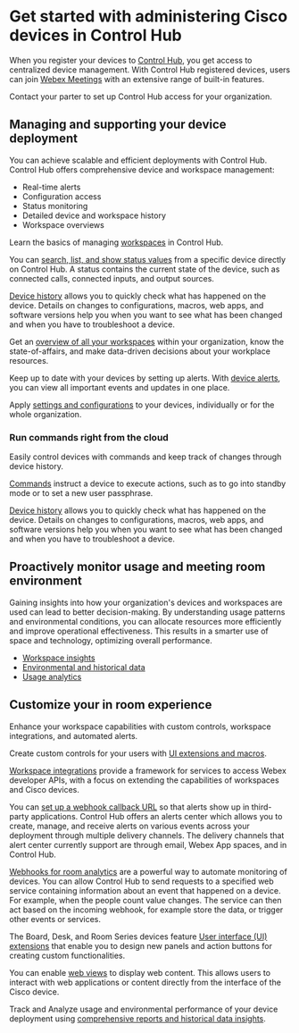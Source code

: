 # Get started with administering Cisco devices in Control Hub

When you register your devices to [Control Hub](https://help.webex.com/nkhozs6/), you get access to centralized device management. With Control Hub registered devices, users can join [Webex Meetings](https://roomos.cisco.com/doc/MTR/WebexMeetings) with an extensive range of built-in features.

Contact your parter to set up Control Hub access for your organization.

## Managing and supporting your device deployment

You can achieve scalable and efficient deployments with Control Hub. Control Hub offers comprehensive device and workspace management: 

* Real-time alerts
* Configuration access
* Status monitoring
* Detailed device and workspace history
* Workspace overviews

Learn the basics of managing [workspaces](https://help.webex.com/noolw6w/) in Control Hub.

You can [search, list, and show status values](https://help.webex.com/nvdtsac/) from a specific device directly on Control Hub. A status contains the current state of the device, such as connected calls, connected inputs, and output sources.

[Device history](https://help.webex.com/jhkg7ab/) allows you to quickly check what has happened on the device. Details on changes to configurations, macros, web apps, and software versions help you when you want to see what has been changed and when you have to troubleshoot a device.

Get an [overview of all your workspaces](https://help.webex.com/yuzsuw/) within your organization, know the state-of-affairs, and make data-driven decisions about your workplace resources.

Keep up to date with your devices by setting up alerts. With [device alerts](https://help.webex.com/u3uiam/), you can view all important events and updates in one place.

Apply [settings and configurations](https://help.webex.com/n5pqqcm/) to your devices, individually or for the whole organization.

### Run commands right from the cloud

Easily control devices with commands and keep track of changes through device history.

[Commands](https://help.webex.com/9lk0bf/) instruct a device to execute actions, such as to go into standby mode or to set a new user passphrase.

[Device history](https://help.webex.com/jhkg7ab/) allows you to quickly check what has happened on the device. Details on changes to configurations, macros, web apps, and software versions help you when you want to see what has been changed and when you have to troubleshoot a device.

## Proactively monitor usage and meeting room environment

Gaining insights into how your organization's devices and workspaces are used can lead to better decision-making. By understanding usage patterns and environmental conditions, you can allocate resources more efficiently and improve operational effectiveness. This results in a smarter use of space and technology, optimizing overall performance.

* [Workspace insights](https://help.webex.com/yuzsuw/) 
* [Environmental and historical data](https://help.webex.com/nc6od6r/)
* [Usage analytics](https://help.webex.com/n0rlwxe/o#reference-template_6e0c7f40-2d40-4495-9fa3-7a902687e7a9)


## Customize your in room experience 

Enhance your workspace capabilities with custom controls, workspace integrations, and automated alerts.

Create custom controls for your users with [UI extensions and macros](https://help.webex.com/gj962f/).

[Workspace integrations](https://developer.webex.com/docs/workspace-integrations) provide a framework for services to access Webex developer APIs, with a focus on extending the capabilities of workspaces and Cisco devices.

You can [set up a webhook callback URL](https://help.webex.com/3gv4ci/) so that alerts show up in third-party applications. Control Hub offers an alerts center which allows you to create, manage, and receive alerts on various events across your deployment through multiple delivery channels. The delivery channels that alert center currently support are through email, Webex App spaces, and in Control Hub.

[Webhooks for room analytics](https://help.webex.com/nj9r68z/) are a powerful way to automate monitoring of devices. You can allow Control Hub to send requests to a specified web service containing information about an event that happened on a device. For example, when the people count value changes. The service can then act based on the incoming webhook, for example store the data, or trigger other events or services.

The Board, Desk, and Room Series devices feature [User interface (UI) extensions](https://roomos.cisco.com/doc/TechDocs/UiExtensions) that enable you to design new panels and action buttons for creating custom functionalities.

You can enable [web views](https://roomos.cisco.com/doc/MTR/WebViews) to display web content. This allows users to interact with web applications or content directly from the interface of the Cisco device. 

Track and Analyze usage and environmental performance of your device deployment using [comprehensive reports and historical data insights](https://help.webex.com/n0rlwxe/#reference-template_08600d25-d4ad-4016-af4f-37c4a8b98c23
).

